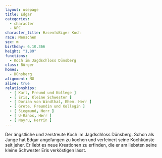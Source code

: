 ```yaml
---
layout: usepage
title: Edgar
categories:
  - character
  - NPC
character_title: Hasenfüßiger Koch
race: Menschen
sex: m
birthday: 6.10.366
height: "1,89"
functions:
  - Koch im Jagdschloss Dünsberg
class: Bürger
homes:
  - Dünsberg
alignment: NG
alive: true
relationships:
  - [ Karl, Freund und Kollege ]
  - [ Eris, Kleine Schwester ]
  - [ Dorian von Windthal, Ehem. Herr ]
  - [ Grete. Freundin und Kollegin ]
  - [ Siegmund, Herr ]
  - [ U-Ranos, Herr ]
  - [ Nayru, Herrin ]
---
```


Der ängstliche und zerstreute Koch im Jagdschloss Dünsberg. Schon als Junge hat Edgar angefangen zu kochen und
verfeinert seine Kochkünste seit jeher. Er liebt es neue Kreationen zu erfinden, die er am liebsten seine kleine
Schwester Eris verköstigen lässt.